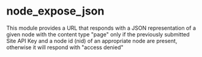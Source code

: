 # node_expose_json
This module provides a URL that responds with a JSON representation of a  given node with the content type "page" only if the previously submitted  Site API Key and a node id (nid) of an appropriate node are present,  otherwise it will respond with "access denied"

